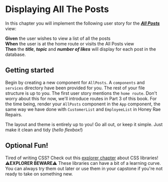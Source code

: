 # Displaying All The Posts
In this chapter you will implement the following user story for the ***[All Posts](./LEARN_WIREFRAME.md#-homeall-posts)*** view:

**Given** the user wishes to view a list of all the posts<br>
**When** the user is at the home route or visits the All Posts view<br>
**Then** the ***title***, ***topic*** and ***number of likes*** will display for each post in the database. 

## Getting started

Begin by creating a new component for `AllPosts`. A `components` and `services` directory have been provided for you. The rest of your file structure is up to you. The first user story mentions the `home route`. Don't worry about this for now, we'll introduce routes in Part 3 of this book. For the time being, render your `AllPosts` component in the `App` component, the same way we have done with `CustomerList` and `EmployeeList` in Honey Rae Repairs. 


The layout and theme is entirely up to you! Go all out, or keep it simple. Just make it clean and tidy (_hello flexbox!_)

## Optional Fun!
Tired of writing CSS? Check out this [explorer chapter](./EXPLORE_CSS.md) about CSS libraries! ⚠️**EXPLORER BEWARE**⚠️ These libraries can have a bit of a learning curve. You can always try them out later or use them in your capstone if you're not ready to take on something new. 
